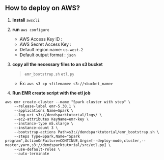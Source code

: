 ## How to deploy on AWS?

1. **Install** `awscli`

2. **run** `aws configure` 
    * AWS Access Key ID : 
    * AWS Secret Access Key : 
    * Default region name: `us-west-2`
    * Default output format : `json`
    
3. **copy all the necessary files to an s3 bucket**
      
    > `emr_bootstrap.sh`
    > `etl.py`

    * Ex: `aws s3 cp <filename> s3://<bucket_name>`
    
    
4. **Run EMR create script with the etl job**

```
aws emr create-cluster --name "Spark cluster with step" \
    --release-label emr-5.30.1 \
    --applications Name=Spark \
    --log-uri s3://dendsparktutorial/logs/ \
    --ec2-attributes KeyName=emr-key \
    --instance-type m5.xlarge \
    --instance-count 3 \
    --bootstrap-actions Path=s3://dendsparktutorial/emr_bootstrap.sh \
    --steps Type=Spark,Name="Spark program",ActionOnFailure=CONTINUE,Args=[--deploy-mode,cluster,--master,yarn,s3://dendsparktutorial/src/etl.py] \
    --use-default-roles \
    --auto-terminate
```
